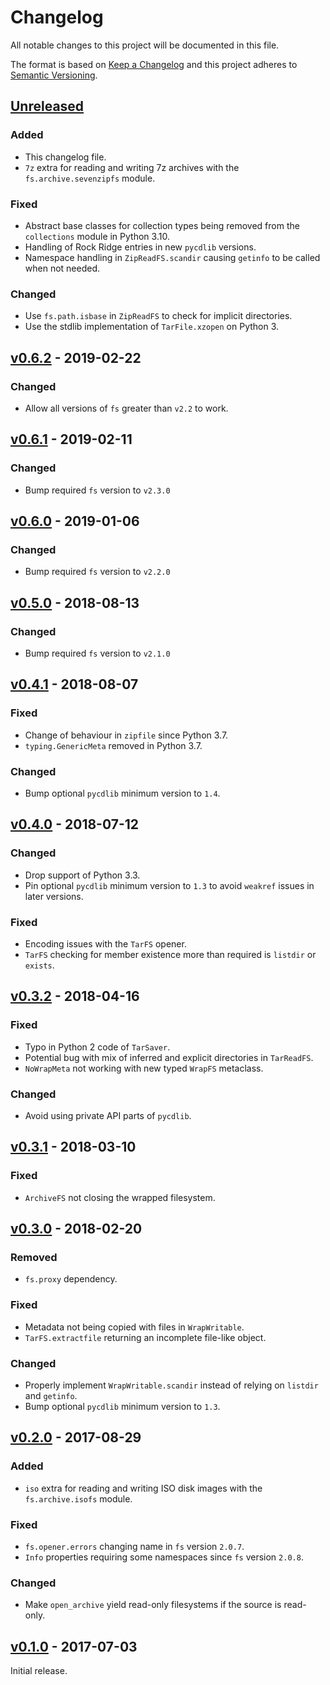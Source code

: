 # Changelog
All notable changes to this project will be documented in this file.

The format is based on [Keep a Changelog](http://keepachangelog.com/en/1.0.0/)
and this project adheres to [Semantic Versioning](http://semver.org/spec/v2.0.0.html).


## [Unreleased]

[Unreleased]: https://github.com/althonos/fs.archive/compare/v0.6.2...HEAD

### Added
- This changelog file.
- `7z` extra for reading and writing 7z archives with the `fs.archive.sevenzipfs` module.

### Fixed
- Abstract base classes for collection types being removed from the `collections` module in Python 3.10.
- Handling of Rock Ridge entries in new `pycdlib` versions.
- Namespace handling in `ZipReadFS.scandir` causing `getinfo` to be called when not needed.

### Changed
- Use `fs.path.isbase` in `ZipReadFS` to check for implicit directories.
- Use the stdlib implementation of `TarFile.xzopen` on Python 3.


## [v0.6.2] - 2019-02-22

[v0.6.2]: https://github.com/althonos/fs.archive/compare/v0.6.1...v0.6.2

### Changed
- Allow all versions of `fs` greater than `v2.2` to work.


## [v0.6.1] - 2019-02-11

[v0.6.1]: https://github.com/althonos/fs.archive/compare/v0.6.0...v0.6.1

### Changed
- Bump required `fs` version to `v2.3.0`


## [v0.6.0] - 2019-01-06

[v0.6.0]: https://github.com/althonos/fs.archive/compare/v0.5.0...v0.6.0

### Changed
- Bump required `fs` version to `v2.2.0`


## [v0.5.0] - 2018-08-13

[v0.5.0]: https://github.com/althonos/fs.archive/compare/v0.4.1...v0.5.0

### Changed
- Bump required `fs` version to `v2.1.0`


## [v0.4.1] - 2018-08-07

[v0.4.1]: https://github.com/althonos/fs.archive/compare/v0.4.0...v0.4.1

### Fixed
- Change of behaviour in `zipfile` since Python 3.7.
- `typing.GenericMeta` removed in Python 3.7.

### Changed
- Bump optional `pycdlib` minimum version to `1.4`.


## [v0.4.0] - 2018-07-12

[v0.4.0]: https://github.com/althonos/fs.archive/compare/v0.3.2...v0.4.0

### Changed
- Drop support of Python 3.3.
- Pin optional `pycdlib` minimum version to `1.3` to avoid `weakref` issues in later versions.

### Fixed
- Encoding issues with the `TarFS` opener.
- `TarFS` checking for member existence more than required is `listdir` or `exists`.


## [v0.3.2] - 2018-04-16

[v0.3.2]: https://github.com/althonos/fs.archive/compare/v0.3.1...v0.3.2

### Fixed
- Typo in Python 2 code of `TarSaver`.
- Potential bug with mix of inferred and explicit directories in `TarReadFS`.
- `NoWrapMeta` not working with new typed `WrapFS` metaclass.

### Changed
- Avoid using private API parts of `pycdlib`.


## [v0.3.1] - 2018-03-10

[v0.3.1]: https://github.com/althonos/fs.archive/compare/v0.3.0...v0.3.1

### Fixed
- `ArchiveFS` not closing the wrapped filesystem.


## [v0.3.0] - 2018-02-20

[v0.3.0]: https://github.com/althonos/fs.archive/compare/v0.2.0...v0.3.0

### Removed
- `fs.proxy` dependency.

### Fixed
- Metadata not being copied with files in `WrapWritable`.
- `TarFS.extractfile` returning an incomplete file-like object.

### Changed
- Properly implement `WrapWritable.scandir` instead of relying on `listdir` and `getinfo`.
- Bump optional `pycdlib` minimum version to `1.3`.


## [v0.2.0] - 2017-08-29

[v0.2.0]: https://github.com/althonos/fs.archive/compare/v0.1.0...v0.2.0

### Added
- `iso` extra for reading and writing ISO disk images with the `fs.archive.isofs` module.

### Fixed
- `fs.opener.errors` changing name in `fs` version `2.0.7`.
- `Info` properties requiring some namespaces since `fs` version `2.0.8`.

### Changed
- Make `open_archive` yield read-only filesystems if the source is read-only.


## [v0.1.0] - 2017-07-03

[v0.1.0]: https://github.com/althonos/fs.archive/compare/b73357aa...v0.1.0

Initial release.

